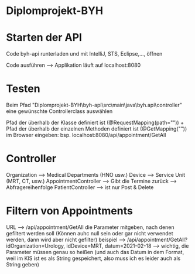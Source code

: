 # Diplomprojekt-BYH
# Starten der API
Code byh-api runterladen und mit IntelliJ, STS, Eclipse,..., öffnen

Code ausführen --> Applikation läuft auf localhost:8080

# Testen
Beim Pfad "Diplomprojekt-BYH\byh-api\src\main\java\byh.api\controller" eine gewünschte  Controllerclass auswählen

Pfad der überhalb der Klasse definiert ist (@RequestMapping(path="")) + Pfad der überhalb der einzelnen Methoden definiert ist (@GetMapping("")) im Browser eingeben: bsp. localhost:8080/api/appointment/GetAll

# Controller
Organization --> Medical Departments (HNO usw.)
Device --> Service Unit (MRT, CT, usw.)
AppointmentController --> Gibt die Termine zurück
--> Abfragereihenfolge
PatientController --> ist nur Post & Delete
# Filtern von Appointments
URL --> /api/appointment/GetAll die Parameter mitgeben, nach denen gefiltert werden soll (Können auhc null sein oder gar nicht verwendet werden, dann wird aber nicht gefilter)
beispiel --> /api/appointment/GetAll?idOrganization=Urology, idDevice=MRT, datum=2021-02-18 --> wichtig, die Parameter müssen genau so heißen
(und auch das Datum in dem Format, weil im KIS ist es als String gespeichert, also muss ich es leider auch als String geben)

